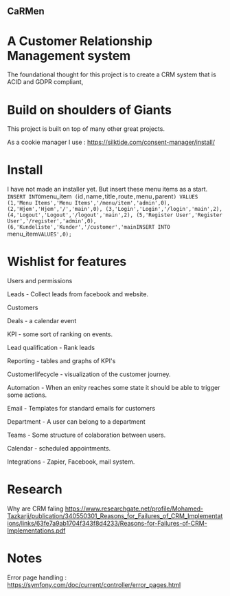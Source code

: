 ## CaRMen
# A Customer Relationship Management system
The foundational thought for this project is to create a CRM system that is ACID and GDPR compliant,

# Build on shoulders of Giants
This project is built on top of many other great projects.

As a cookie manager I use : https://silktide.com/consent-manager/install/

# Install
I have not made an installer yet. But insert these menu items as a start.
` 
INSERT INTO `menu_item` (`id`,`name`,`title`,`route`,`menu`,`parent`) VALUES (1,'Menu Items','Menu Items','/menu/item','admin',0), (2,'Hjem','Hjem','/','main',0), (3,'Login','Login','/login','main',2), (4,'Logout','Logout','/logout','main',2), (5,'Register User','Register User','/register','admin',0), (6,'Kundeliste','Kunder','/customer','mainINSERT INTO `menu_item` VALUES',0);
`

# Wishlist for features
Users and permissions

Leads - Collect leads from facebook and website.

Customers

Deals - a calendar event

KPI - some sort of ranking on events.

Lead qualification - Rank leads

Reporting - tables and graphs of KPI's

Customerlifecycle - visualization of the customer journey.

Automation - When an enity reaches some state it should be able to trigger some actions.

Email - Templates for standard emails for customers

Department - A user can belong to a department

Teams - Some structure of colaboration between users.

Calendar - scheduled appointments.

Integrations - Zapier, Facebook, mail system.


# Research

Why are CRM faling
https://www.researchgate.net/profile/Mohamed-Tazkarji/publication/340550301_Reasons_for_Failures_of_CRM_Implementations/links/63fe7a9ab1704f343f8d4233/Reasons-for-Failures-of-CRM-Implementations.pdf

# Notes
Error page handling : https://symfony.com/doc/current/controller/error_pages.html
